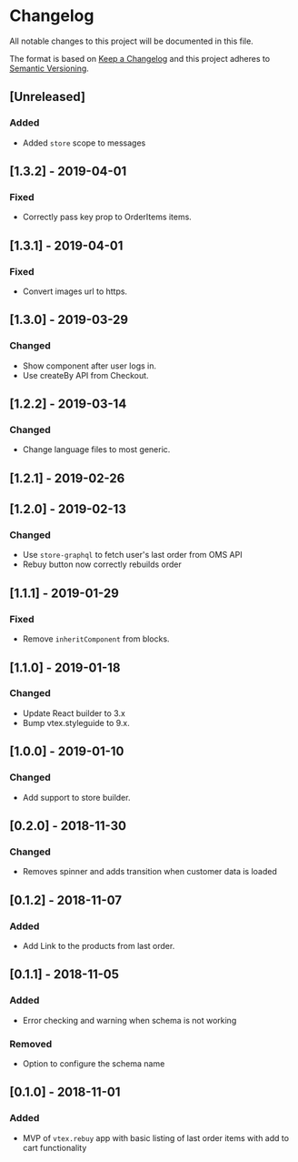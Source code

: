 # Changelog

All notable changes to this project will be documented in this file.

The format is based on [Keep a Changelog](http://keepachangelog.com/en/1.0.0/)
and this project adheres to [Semantic Versioning](http://semver.org/spec/v2.0.0.html).

## [Unreleased]
### Added
- Added `store` scope to messages

## [1.3.2] - 2019-04-01
### Fixed
- Correctly pass key prop to OrderItems items.

## [1.3.1] - 2019-04-01
### Fixed
- Convert images url to https.

## [1.3.0] - 2019-03-29
### Changed
- Show component after user logs in.
- Use createBy API from Checkout.

## [1.2.2] - 2019-03-14
### Changed
- Change language files to most generic.

## [1.2.1] - 2019-02-26

## [1.2.0] - 2019-02-13
### Changed
- Use `store-graphql` to fetch user's last order from OMS API
- Rebuy button now correctly rebuilds order

## [1.1.1] - 2019-01-29
### Fixed
- Remove `inheritComponent` from blocks.

## [1.1.0] - 2019-01-18
### Changed
- Update React builder to 3.x
- Bump vtex.styleguide to 9.x.

## [1.0.0] - 2019-01-10
### Changed
- Add support to store builder.

## [0.2.0] - 2018-11-30
### Changed
- Removes spinner and adds transition when customer data is loaded

## [0.1.2] - 2018-11-07
### Added
- Add Link to the products from last order. 

## [0.1.1] - 2018-11-05
### Added
- Error checking and warning when schema is not working

### Removed
- Option to configure the schema name

## [0.1.0] - 2018-11-01
### Added
- MVP of `vtex.rebuy` app with basic listing of last order items with add to cart functionality